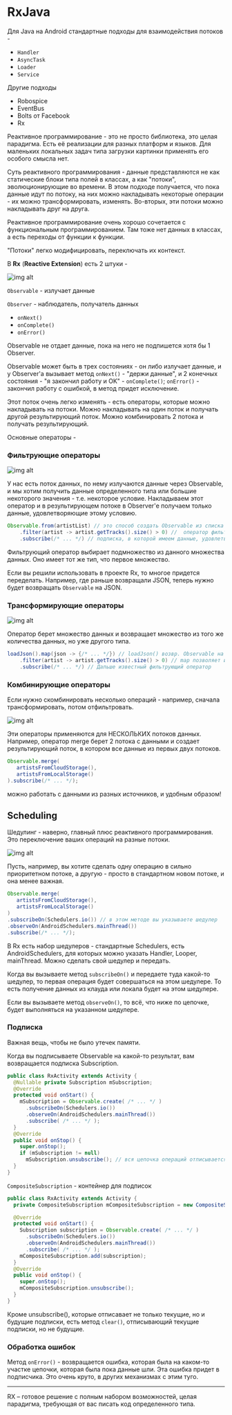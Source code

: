 # RxJava

Для Java на Android стандартные подходы для взаимодействия потоков - 

* `Handler`
* `AsyncTask`
* `Loader`
* `Service`

Другие подходы

* Robospice
* EventBus
* Bolts от Facebook
* Rx

Реактивное программирование - это не просто библиотека, это целая парадигма. Есть её реализации для разных платформ и языков. Для маленьких локальных задач типа загрузки картинки применять его особого смысла нет.

Суть реактивного программирования - данные представляются не как статические блоки типа полей в классах, а как "потоки", эволюционирующие во времени. В этом подходе получается, что пока данные идут по потоку, на них можно накладывать некоторые операции - их можно трансформировать, изменять. Во-вторых, эти потоки можно накладывать друг на друга.

Реактивное программирование очень хорошо сочетается с функциональным программированием. Там тоже нет данных в классах, а есть переходы от функции к функции.

"Потоки" легко модифицировать, переключать их контекст.

В __Rx__ (__Reactive Extension__) есть 2 штуки -

![img alt](images/01_rx.png "")

`Observable` - излучает данные

`Observer` - наблюдатель, получатель данных
* `onNext()`
* `onComplete()`
* `onError()`

Observable не отдает данные, пока на него не подпишется хотя бы 1 Observer.

Observable может быть в трех состояниях - он либо излучает данные, и у Observer'a вызывает метод `onNext()` - "держи данные", и 2 конечных состояния - "я закончил работу и  OK" - `onComplete()`; `onError()` - закончил работу с ошибкой, в метод придет исключение.

Этот поток очень легко изменять - есть операторы, которые можно накладывать на потоки. Можно накладывать на один поток и получать другой результирующий поток. Можно комбинировать 2 потока и получать результирующий.

Основные операторы -

### Фильтрующие операторы

![img alt](images/rx-filter.png "")

У нас есть поток данных, по нему излучаются данные через Observable, и мы хотим получить данные определенного типа или большие некоторого значения - т.е. некоторое условие. Накладываем этот оператор и в результирующем потоке в Observer'e получаем только данные, удовлетворяющие этому условию.

```java
Observable.from(artistList) // это способ создать Observable из списка данных
    .filter(artist -> artist.getTracks().size() > 0) //  оператор фильтр с условием
	.subscribe(/* ... */) // подписка, в которой имеем данные, удовлетворяющие условию
```

Фильтрующий оператор выбирает подмножество из данного множества данных. Оно имеет тот же тип, что первое множество.

Если вы решили использовать в проекте Rx, то многое придется переделать. Например, где раньше возвращали JSON, теперь нужно будет возвращать `Observable` на JSON.

### Трансформирующие операторы

![img alt](images/rx-transf.png "")

Оператор берет множество данных и возвращает множество из того же количества данных, но уже другого типа.

```java
loadJson().map(json -> {/* ... */}) // loadJson() возвр. Observable на JSON
    .filter(artist -> artist.getTracks().size() > 0) // map позволяет из json сделать список артистов
	.subscribe(/* ... */) // Дальше известный фильтрующий оператор
```

### Комбинирующие операторы

Если нужно скомбинировать несколько операций - например, сначала трансформировать, потом отфильтровать.

![img alt](images/rx-combine.png "")

Эти операторы применяются для НЕСКОЛЬКИХ потоков данных. Например, оператор merge берет 2 потока с данными и создает результирующий поток, в котором все данные из первых двух потоков.

```java
Observable.merge(
   artistsFromCloudStorage(), 
   artistsFromLocalStorage()
).subscribe(/* ... */);
```

можно работать с данными из разных источников, и удобным образом!

## Scheduling

Шедулинг - наверно, главный плюс реактивного программирования. Это переключение ваших операций на разные потоки.

![img alt](images/rx-sched.png "")

Пусть, например, вы хотите сделать одну операцию в сильно приоритетном потоке, а другую - просто в стандартном новом потоке, и она менее важная.

```java
Observable.merge(
   artistsFromCloudStorage(), 
   artistsFromLocalStorage()
)
.subscribeOn(Schedulers.io()) // в этом методе вы указываете шедулер
.observeOn(AndroidSchedulers.mainThread())
.subscribe(/* ... */);
```

В Rx есть набор шедулеров - стандартные Schedulers, есть AndroidSchedulers, для которых можно указать Handler, Looper, mainThread. Можно сделать свой шедулер и передать.

Когда вы вызываете метод `subscribeOn()` и передаете туда какой-то шедулер, то первая операция будет совершаться на этом шедулере. То есть получение данных из клауда или локала будет на этом шедулере.

Если вы вызываете метод `observeOn()`, то всё, что ниже по цепочке, будет выполняться на указанном шедулере. 

### Подписка

Важная вещь, чтобы не было утечек памяти.

Когда вы подписываете Observable на какой-то результат, вам возвращается подписка Subscription.

```java
public class RxActivity extends Activity {
  @Nullable private Subscription mSubscription;
  @Override
  protected void onStart() {
    mSubscription = Observable.create( /* ... */ )
      .subscribeOn(Schedulers.io())
      .observeOn(AndroidSchedulers.mainThread()) 
      .subscribe( /* ... */ );
  }
  @Override
  public void onStop() {
    super.onStop();
    if (mSubscription != null) 
	  mSubscription.unsubscribe(); // вся цепочка операций отписывается при прекращении работы активити - нет утечек.
  }
}
```

`CompositeSubscription` - контейнер для подписок

```java
public class RxActivity extends Activity {
  private CompositeSubscription mCompositeSubscription = new CompositeSubscription();

  @Override
  protected void onStart() {
    Subscription subscription = Observable.create( /* ... */ )
      .subscribeOn(Schedulers.io())
      .observeOn(AndroidSchedulers.mainThread())
      .subscribe( /* ... */ );
    mCompositeSubscription.add(subscription);
  }
  @Override
  public void onStop() {
    super.onStop();
    mCompositeSubscription.unsubscribe();
  }
}
```

Кроме unsubscribe(), которые отписавает не только текущие, но и будущие подписки, есть метод `clear()`, отписывающий текущие подписки, но не будущие.

###  Обработка ошибок

Метод `onError()` - возвращается ошибка, которая была на каком-то участке цепочки, которая была пока данные шли. Эта ошибка придет в подписчика. Это очень круто, в других механизмах с этим туго.

---

RX – готовое решение с полным набором возможностей, целая парадигма, требующая от вас писать код определенного типа.